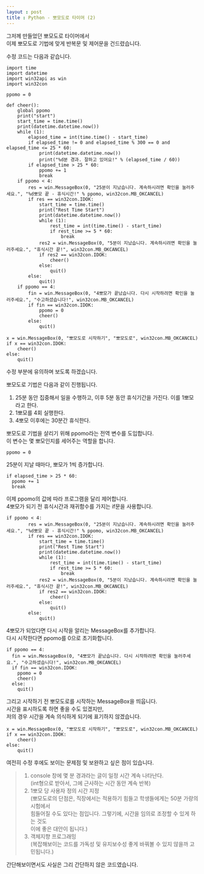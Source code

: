 ```yaml
---
layout : post
title : Python - 뽀모도로 타이머 (2)
---
```


그저께 만들었던 뽀모도로 타이머에서  
이제 뽀모도로 기법에 맞게 반복문 및 제어문을 건드렸습니다.  

수정 코드는 다음과 같습니다.  
```{.python}
import time
import datetime
import win32api as win
import win32con

ppomo = 0

def cheer():
    global ppomo
    print("start")
    start_time = time.time()
    print(datetime.datetime.now())
    while (1):
        elapsed_time = int(time.time() - start_time)
        if elapsed_time != 0 and elapsed_time % 300 == 0 and elapsed_time <= 25 * 60:
            print(datetime.datetime.now())
            print("%d분 경과. 잘하고 있어요!" % (elapsed_time / 60))
        if elapsed_time > 25 * 60:
            ppomo += 1
            break
    if ppomo < 4:
        res = win.MessageBox(0, "25분이 지났습니다. 계속하시려면 확인을 눌러주세요.", "%d뽀모 끝 - 휴식시간!" % ppomo, win32con.MB_OKCANCEL)
        if res == win32con.IDOK:
            start_time = time.time()
            print("Rest Time Start")
            print(datetime.datetime.now())
            while (1):
                rest_time = int(time.time() - start_time)
                if rest_time >= 5 * 60:
                    break
            res2 = win.MessageBox(0, "5분이 지났습니다. 계속하시려면 확인을 눌러주세요.", "휴식시간 끝!", win32con.MB_OKCANCEL)
            if res2 == win32con.IDOK:
                cheer()
            else:
                quit()
        else:
            quit()
    if ppomo == 4:
        fin = win.MessageBox(0, "4뽀모가 끝났습니다. 다시 시작하려면 확인을 눌러주세요.", "수고하셨습니다!", win32con.MB_OKCANCEL)
        if fin == win32con.IDOK:
            ppomo = 0
            cheer()
        else:
            quit()

x = win.MessageBox(0, "뽀모도로 시작하기", "뽀모도로", win32con.MB_OKCANCEL)
if x == win32con.IDOK:
    cheer()
else:
    quit()

```

수정 부분에 유의하며 보도록 하겠습니다.  

뽀모도로 기법은 다음과 같이 진행됩니다.  
1. 25분 동안 집중해서 일을 수행하고, 이후 5분 동안 휴식기간을 가진다. 이를 1뽀모라고 한다.  
2. 1뽀모를 4회 실행한다.  
3. 4뽀모 이후에는 30분간 휴식한다.  

뽀모도로 기법을 살리기 위해 ppomo라는 전역 변수를 도입합니다.  
이 변수는 몇 뽀모인지를 세어주는 역할을 합니다.  

```{.python}
ppomo = 0
```  

25분이 지날 때마다, 뽀모가 1씩 증가합니다.    

```{.python}
if elapsed_time > 25 * 60:
  ppomo += 1
  break
```

이제 ppomo의 값에 따라 프로그램을 달리 제어합니다.  
4뽀모가 되기 전 휴식시간과 재귀함수를 가지는 if문을 사용합니다.  

```{.python}
if ppomo < 4:
        res = win.MessageBox(0, "25분이 지났습니다. 계속하시려면 확인을 눌러주세요.", "%d뽀모 끝 - 휴식시간!" % ppomo, win32con.MB_OKCANCEL)
        if res == win32con.IDOK:
            start_time = time.time()
            print("Rest Time Start")
            print(datetime.datetime.now())
            while (1):
                rest_time = int(time.time() - start_time)
                if rest_time >= 5 * 60:
                    break
            res2 = win.MessageBox(0, "5분이 지났습니다. 계속하시려면 확인을 눌러주세요.", "휴식시간 끝!", win32con.MB_OKCANCEL)
            if res2 == win32con.IDOK:
                cheer()
            else:
                quit()
        else:
            quit()
```

4뽀모가 되었다면 다시 시작을 알리는 MessageBox를 추가합니다.  
다시 시작한다면 ppomo를 0으로 초기화합니다.  

```{.python}
if ppomo == 4:
  fin = win.MessageBox(0, "4뽀모가 끝났습니다. 다시 시작하려면 확인을 눌러주세요.", "수고하셨습니다!", win32con.MB_OKCANCEL)
  if fin == win32con.IDOK:
    ppomo = 0
    cheer()
  else:
    quit()
```

그리고 시작하기 전 뽀모도로를 시작하는 MessageBox을 띄웁니다.  
시간을 표시하도록 하면 좋을 수도 있겠지만,  
저의 경우 시간을 계속 의식하게 되기에 표기하지 않겠습니다.  

```{.python}
x = win.MessageBox(0, "뽀모도로 시작하기", "뽀모도로", win32con.MB_OKCANCEL)
if x == win32con.IDOK:
    cheer()
else:
    quit()
```

여전히 수정 후에도 보이는 문제점 및 보완하고 싶은 점이 있습니다.  
>1. console 창에 몇 분 경과라는 글이 일정 시간 계속 나타난다.  
(int형으로 받아서, 그에 근사하는 시간 동안 계속 반복)
>2. 1뽀모 당 사용자 정의 시간 지정  
(뽀모도로의 단점은, 직장에서는 적용하기 힘들고 학생들에게는 50분 가량의 시험에서  
힘들어질 수도 있다는 점입니다. 그렇기에, 시간을 임의로 조정할 수 있게 하는 것도  
이에 좋은 대안이 됩니다.)
>3. 객체지향 프로그래밍  
(복잡해보이는 코드를 가독성 및 유지보수성 좋게 바꿔볼 수 있지 않을까 고민됩니다.)

간단해보이면서도 사실은 그리 간단하지 않은 코드였습니다.  
